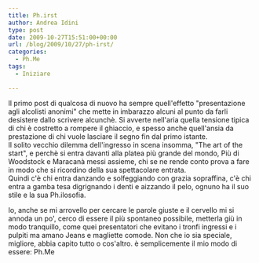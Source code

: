 ```yaml
---
title: Ph.irst
author: Andrea Idini
type: post
date: 2009-10-27T15:51:00+00:00
url: /blog/2009/10/27/ph-irst/
categories:
  - Ph.Me
tags:
  - Iniziare

---
```

Il primo post di qualcosa di nuovo ha sempre quell'effetto "presentazione agli alcolisti anonimi" che mette in imbarazzo alcuni al punto da farli desistere dallo scrivere alcunchè. Si avverte nell'aria quella tensione tipica di chi è costretto a rompere il ghiaccio, e spesso anche quell'ansia da prestazione di chi vuole lasciare il segno fin dal primo istante.  
Il solito vecchio dilemma dell'ingresso in scena insomma, "The art of the start", e perchè si entra davanti alla platea più grande del mondo, Più di Woodstock e Maracanà messi assieme, chi se ne rende conto prova a fare in modo che si ricordino della sua spettacolare entrata.  
Quindi c'è chi entra danzando e solfeggiando con grazia sopraffina, c'è chi entra a gamba tesa digrignando i denti e aizzando il pelo, ognuno ha il suo stile e la sua Ph.ilosofia.

Io, anche se mi arrovello per cercare le parole giuste e il cervello mi si annoda un po', cerco di essere il più spontaneo possibile, metterla giù in modo tranquillo, come quei presentatori che evitano i tronfi ingressi e i pulpiti ma amano Jeans e magliette comode. Non che io sia speciale, migliore, abbia capito tutto o cos'altro. è semplicemente il mio modo di essere: Ph.Me